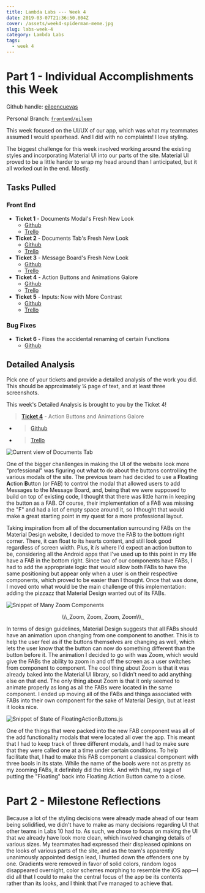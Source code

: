 ```yaml
---
title: Lambda Labs --- Week 4
date: 2019-03-07T21:36:50.804Z
cover: /assets/week4-spiderman-meme.jpg
slug: labs-week-4
category: Lambda Labs
tags:
  - week 4
---
```

# Part 1 - Individual Accomplishments this Week

Github handle: [eileencuevas](https://github.com/eileencuevas)

Personal Branch: [`frontend/eileen`](https://github.com/Lambda-School-Labs/labs-team-home/tree/frontend/eileen)

This week focused on the UI/UX of our app, which was what my teammates assumed I would spearhead. And I did with no complaints! I love styling.

The biggest challenge for this week involved working around the existing styles and incorporating Material UI into our parts of the site. Material UI proved to be a little harder to wrap my head around than I anticipated, but it all worked out in the end. Mostly.

## Tasks Pulled

### Front End

* **Ticket 1** - Documents Modal's Fresh New Look 
  * [Github](https://github.com/Lambda-School-Labs/labs-team-home/pull/364)
  * [Trello](https://trello.com/c/9BHUVdh2/88-changing-styling-for-modals)
* **Ticket 2** - Documents Tab's Fresh New Look
  * [Github](https://github.com/Lambda-School-Labs/labs-team-home/pull/368)
  * [Trello](https://trello.com/c/9BHUVdh2/88-changing-styling-for-modals)
* **Ticket 3** - Message Board's Fresh New Look
  * [Github](https://github.com/Lambda-School-Labs/labs-team-home/pull/376)
  * [Trello](https://trello.com/c/9BHUVdh2/88-changing-styling-for-modals)
* **Ticket 4** - Action Buttons and Animations Galore
  * [Github](https://github.com/Lambda-School-Labs/labs-team-home/pull/387)
  * [Trello](https://trello.com/c/YmDqS3yT/90-put-the-floating-back-into-the-floating-action-button)
* **Ticket 5** - Inputs: Now with More Contrast
  * [Github](https://github.com/Lambda-School-Labs/labs-team-home/pull/400)
  * [Trello](https://trello.com/c/XoJKnJWq/97-change-inputs-and-buttons-styling)

### Bug Fixes

* **Ticket 6** - Fixes the accidental renaming of certain Functions
  * [Github](https://github.com/Lambda-School-Labs/labs-team-home/pull/371)

## Detailed Analysis

Pick one of your tickets and provide a detailed analysis of the work you did.  This should be approximately ¼ page of text, and at least three screenshots.

This week's Detailed Analysis is brought to you by the Ticket 4!

>
>
> [**Ticket 4**](https://github.com/Lambda-School-Labs/labs-team-home/pull/387) - Action Buttons and Animations Galore
>
>  

* >
  >
  > [Github](https://github.com/Lambda-School-Labs/labs-team-home/pull/387)
  >
  >
* >
  >
  > [Trello](https://trello.com/c/YmDqS3yT/90-put-the-floating-back-into-the-floating-action-button)
  >
  >

![](/assets/week4-documents-new.png "Current view of Documents Tab")

One of the bigger chanllenges in making the UI of the website look more "professional" was figuring out what to do about the buttons controlling the various modals of the site. The previous team had decided to use a **F**loating **A**ction **B**utton (or FAB) to control the modal that allowed users to add Messages to the Message Board, and, being that we were supposed to build on top of existing code, I thought that there was little harm in keeping the button as a FAB. Of course, their implementation of a FAB was missing the "F" and had a lot of empty space around it, so I thought that would make a great starting point in my quest for a more professional layout.

Taking inspiration from all of the documentation surrounding FABs on the Material Design website, I decided to move the FAB to the bottom right corner. There, it can float to its hearts content, and still look good regardless of screen width. Plus, it _is_ where I'd expect an action button to be, considering all the Android apps that I've used up to this point in my life have a FAB in the bottom right. Since two of our components have FABs, I had to add the appropriate logic that would allow both FABs to have the same positioning but appear only when a user is on their respective components, which proved to be easier than I thought. Once that was done, I moved onto what would be the main challenge of this implementation: adding the pizzazz that Material Design wanted out of its FABs.

![](/assets/week4-fab-zoom.png "Snippet of Many Zoom Components")

<center>
\\\_Zoom, Zoom, Zoom, Zoom\\\_
</center>

In terms of design guidelines, Material Design suggests that all FABs should have an animation upon changing from one component to another. This is to help the user feel as if the buttons themselves are changing as well, which lets the user know that the button can now do something different than the button before it. The animation I decided to go with was Zoom, which would give the FABs the ability to zoom in and off the screen as a user switches from component to component. The cool thing about Zoom is that it was already baked into the Material UI library, so I didn't need to add anything else on that end. The only thing about Zoom is that it only seemed to animate properly as long as all the FABs were located in the same component. I ended up moving all of the FABs and things associated with FABs into their own component for the sake of Material Design, but at least it looks nice.

![](/assets/week4-state.png "Snippet of State of FloatingActionButtons.js")

One of the things that were packed into the new FAB component was all of the add functionality modals that were located all over the app. This meant that I had to keep track of three different modals, and I had to make sure that they were called one at a time under certain conditions. To help facilitate that, I had to make this FAB component a classical component with three bools in its state. While the name of the bools were not as pretty as my zooming FABs, it definitely did the trick. And with that, my saga of putting the "Floating" back into Floating Action Button came to a close.

# Part 2 - Milestone Reflections

Because a lot of the styling decisions were already made ahead of our team being solidified, we didn't have to make as many decisions regarding UI that other teams in Labs 10 had to. As such, we chose to focus on making the UI that we already have look more clean, which involved changing details of various sizes. My teammates had expressed their displeased opinions on the looks of various parts of the site, and as the team's apparently unanimously appointed design lead, I hunted down the offenders one by one. Gradients were removed in favor of solid colors, random logos disappeared overnight, color schemes morphing to resemble the iOS app—I did all that I could to make the central focus of the app be its contents rather than its looks, and I think that I've managed to achieve that.
